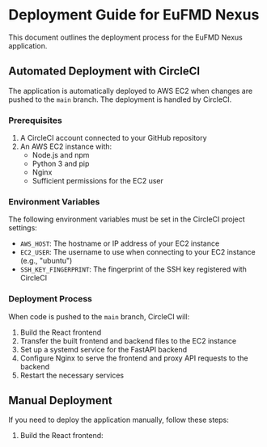 # Deployment Guide for EuFMD Nexus

This document outlines the deployment process for the EuFMD Nexus application.

## Automated Deployment with CircleCI

The application is automatically deployed to AWS EC2 when changes are pushed to the `main` branch. The deployment is handled by CircleCI.

### Prerequisites

1. A CircleCI account connected to your GitHub repository
2. An AWS EC2 instance with:
   - Node.js and npm
   - Python 3 and pip
   - Nginx
   - Sufficient permissions for the EC2 user

### Environment Variables

The following environment variables must be set in the CircleCI project settings:

- `AWS_HOST`: The hostname or IP address of your EC2 instance
- `EC2_USER`: The username to use when connecting to your EC2 instance (e.g., "ubuntu")
- `SSH_KEY_FINGERPRINT`: The fingerprint of the SSH key registered with CircleCI

### Deployment Process

When code is pushed to the `main` branch, CircleCI will:

1. Build the React frontend
2. Transfer the built frontend and backend files to the EC2 instance
3. Set up a systemd service for the FastAPI backend
4. Configure Nginx to serve the frontend and proxy API requests to the backend
5. Restart the necessary services

## Manual Deployment

If you need to deploy the application manually, follow these steps:

1. Build the React frontend: